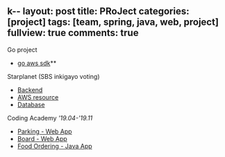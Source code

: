 k--
layout: post
title: PRoJect
categories: [project]
tags: [team, spring, java, web, project]
fullview: true
comments: true
---

Go project
- [go aws sdk](doc_goproject)**

Starplanet (SBS inkigayo voting)
- [Backend](doc_rm_spring)
- [AWS resource](doc_rm_aws)
- [Database](doc_rm_database)

Coding Academy <i>'19.04-'19.11</i>
- [Parking - Web App](parking)
- [Board - Web App](developmental)
- [Food Ordering - Java App](food)
